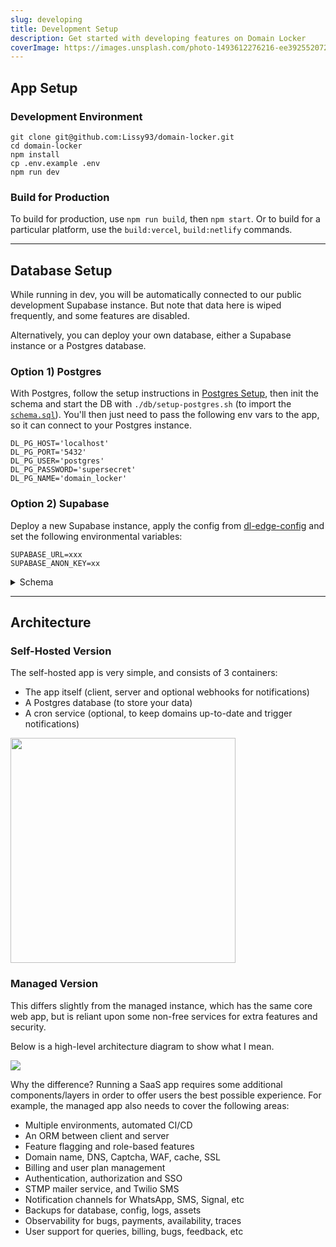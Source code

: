 ```yaml
---
slug: developing
title: Development Setup
description: Get started with developing features on Domain Locker
coverImage: https://images.unsplash.com/photo-1493612276216-ee3925520721?ixlib=rb-4.0.3&ixid=MnwxMjA3fDB8MHxwaG90by1wYWdlfHx8fGVufDB8fHx8&auto=format&fit=crop&w=464&q=80
---
```


## App Setup

### Development Environment

```
git clone git@github.com:Lissy93/domain-locker.git
cd domain-locker
npm install
cp .env.example .env
npm run dev
```

### Build for Production

To build for production, use `npm run build`, then `npm start`.
Or to build for a particular platform, use the `build:vercel`, `build:netlify` commands.

---

## Database Setup

While running in dev, you will be automatically connected to our public development Supabase instance.
But note that data here is wiped frequently, and some features are disabled.

Alternatively, you can deploy your own database, either a Supabase instance or a Postgres database.

### Option 1) Postgres

With Postgres, follow the setup instructions in [Postgres Setup](/about/developing/postgres-setup),
then init the schema and start the DB with `./db/setup-postgres.sh`
(to import the [`schema.sql`](https://github.com/Lissy93/domain-locker/blob/main/db/schema.sql)).
You'll then just need to pass the following env vars to the app, so it can connect to your Postgres instance.

```
DL_PG_HOST='localhost'
DL_PG_PORT='5432'
DL_PG_USER='postgres'
DL_PG_PASSWORD='supersecret'
DL_PG_NAME='domain_locker'
```

### Option 2) Supabase

Deploy a new Supabase instance, apply the config from [dl-edge-config](https://github.com/Lissy93/dl-edge-config) and set the following environmental variables:

```
SUPABASE_URL=xxx
SUPABASE_ANON_KEY=xx
```

<details>
<summary>Schema</summary>

The schema can be downloaded from [here](https://github.com/Lissy93/domain-locker/blob/main/db/schema.sql).

Below is a high-level class-diagram.

![Schema](https://gist.github.com/user-attachments/assets/4ddf35df-dad6-4820-b667-6417ef406277)

</details>


---

## Architecture

### Self-Hosted Version

The self-hosted app is very simple, and consists of 3 containers:
- The app itself (client, server and optional webhooks for notifications)
- A Postgres database (to store your data)
- A cron service (optional, to keep domains up-to-date and trigger notifications)

<img width="360" src="https://gist.github.com/user-attachments/assets/9d0769f3-a09a-4cb1-94f3-91c83ff9ab75" />

### Managed Version

This differs slightly from the managed instance, which has the same core web app, but is reliant upon some non-free services for extra features and security.

Below is a high-level architecture diagram to show what I mean.

<img src="https://gist.github.com/user-attachments/assets/81e19b5a-5a69-4790-9b73-95450fc70904" />


Why the difference? Running a SaaS app requires some additional components/layers in order to offer users the best possible experience. For example, the managed app also needs to cover the following areas:
- Multiple environments, automated CI/CD
- An ORM between client and server
- Feature flagging and role-based features
- Domain name, DNS, Captcha, WAF, cache, SSL
- Billing and user plan management
- Authentication, authorization and SSO
- STMP mailer service, and Twilio SMS
- Notification channels for WhatsApp, SMS, Signal, etc
- Backups for database, config, logs, assets
- Observability for bugs, payments, availability, traces
- User support for queries, billing, bugs, feedback, etc

<!-- ![architecture](https://gist.github.com/user-attachments/assets/00b8b790-ab9d-49f8-ae88-a5dca4120e73) -->
